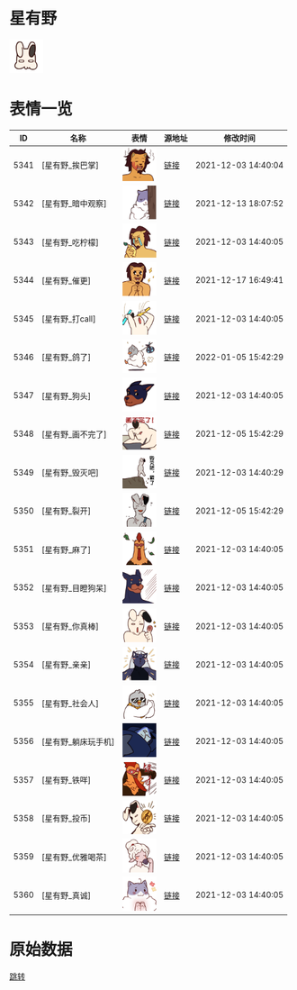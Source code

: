 # 星有野

<img src="./cover.png" height="60" alt="cover" />

# 表情一览

|ID|名称|表情|源地址|修改时间|
|----|----|----|----|----|
|5341|[星有野_挨巴掌]|<img src="./pic/005341_%5B星有野_挨巴掌%5D.png" height="60" alt="挨巴掌"/>|[链接](http://i0.hdslb.com/bfs/emote/18c7ef225e69ffb294d620a2f7b28a83f5623119.png)|2021-12-03 14:40:04|
|5342|[星有野_暗中观察]|<img src="./pic/005342_%5B星有野_暗中观察%5D.png" height="60" alt="暗中观察"/>|[链接](http://i0.hdslb.com/bfs/emote/cc70eb05fe7ba793b9780efa26fec3c5f2a8334c.png)|2021-12-13 18:07:52|
|5343|[星有野_吃柠檬]|<img src="./pic/005343_%5B星有野_吃柠檬%5D.png" height="60" alt="吃柠檬"/>|[链接](http://i0.hdslb.com/bfs/emote/520798459b17d090e16e21cf1af8e2b0333909c7.png)|2021-12-03 14:40:05|
|5344|[星有野_催更]|<img src="./pic/005344_%5B星有野_催更%5D.png" height="60" alt="催更"/>|[链接](http://i0.hdslb.com/bfs/emote/c247e9f08ae3f623a8c9561411d2633eed40491e.png)|2021-12-17 16:49:41|
|5345|[星有野_打call]|<img src="./pic/005345_%5B星有野_打call%5D.png" height="60" alt="打call"/>|[链接](http://i0.hdslb.com/bfs/emote/1263d5def0ab58ccf93bd077eb9385672a451631.png)|2021-12-03 14:40:05|
|5346|[星有野_鸽了]|<img src="./pic/005346_%5B星有野_鸽了%5D.png" height="60" alt="鸽了"/>|[链接](http://i0.hdslb.com/bfs/emote/70b30344e8f5c7212c8b8be0a9081c42bcdc4d40.png)|2022-01-05 15:42:29|
|5347|[星有野_狗头]|<img src="./pic/005347_%5B星有野_狗头%5D.png" height="60" alt="狗头"/>|[链接](http://i0.hdslb.com/bfs/emote/410ec090a711add0fcd151c27c708266119f9f73.png)|2021-12-03 14:40:05|
|5348|[星有野_画不完了]|<img src="./pic/005348_%5B星有野_画不完了%5D.png" height="60" alt="画不完了"/>|[链接](http://i0.hdslb.com/bfs/emote/73fc989ccce04c1fcecd313ae91d4f7addb28d21.png)|2021-12-05 15:42:29|
|5349|[星有野_毁灭吧]|<img src="./pic/005349_%5B星有野_毁灭吧%5D.png" height="60" alt="毁灭吧"/>|[链接](http://i0.hdslb.com/bfs/emote/68b597e346ca1a648bceba8d43ed33b12f9d5b03.png)|2021-12-03 14:40:29|
|5350|[星有野_裂开]|<img src="./pic/005350_%5B星有野_裂开%5D.png" height="60" alt="裂开"/>|[链接](http://i0.hdslb.com/bfs/emote/3a00e70366ae8a2cf6161ba760bc7234ac02c8d7.png)|2021-12-05 15:42:29|
|5351|[星有野_麻了]|<img src="./pic/005351_%5B星有野_麻了%5D.png" height="60" alt="麻了"/>|[链接](http://i0.hdslb.com/bfs/emote/f1dc2b29503ecd16e2b11903c3405cdf1d3f94f8.png)|2021-12-03 14:40:05|
|5352|[星有野_目瞪狗呆]|<img src="./pic/005352_%5B星有野_目瞪狗呆%5D.png" height="60" alt="目瞪狗呆"/>|[链接](http://i0.hdslb.com/bfs/emote/778ab513f2e9e8a59dbe63b100972686f1597906.png)|2021-12-03 14:40:05|
|5353|[星有野_你真棒]|<img src="./pic/005353_%5B星有野_你真棒%5D.png" height="60" alt="你真棒"/>|[链接](http://i0.hdslb.com/bfs/emote/7cdeb6d20bced21ff482f356d1bc682571e34d0a.png)|2021-12-03 14:40:05|
|5354|[星有野_亲亲]|<img src="./pic/005354_%5B星有野_亲亲%5D.png" height="60" alt="亲亲"/>|[链接](http://i0.hdslb.com/bfs/emote/fde4b7f5a6b15072651386bb26c611c7ab2b3bfc.png)|2021-12-03 14:40:05|
|5355|[星有野_社会人]|<img src="./pic/005355_%5B星有野_社会人%5D.png" height="60" alt="社会人"/>|[链接](http://i0.hdslb.com/bfs/emote/16a94e75e4835c3000d07198aa452cf47b51cc44.png)|2021-12-03 14:40:05|
|5356|[星有野_躺床玩手机]|<img src="./pic/005356_%5B星有野_躺床玩手机%5D.png" height="60" alt="躺床玩手机"/>|[链接](http://i0.hdslb.com/bfs/emote/23e49e3e44febdd408657c131488d9aacc33040e.png)|2021-12-03 14:40:05|
|5357|[星有野_铁咩]|<img src="./pic/005357_%5B星有野_铁咩%5D.png" height="60" alt="铁咩"/>|[链接](http://i0.hdslb.com/bfs/emote/33ac30da83ff6f9220df4b6f473125c1ff2ff25d.png)|2021-12-03 14:40:05|
|5358|[星有野_投币]|<img src="./pic/005358_%5B星有野_投币%5D.png" height="60" alt="投币"/>|[链接](http://i0.hdslb.com/bfs/emote/39686799f9720b2b25555c724cc5466cf98e1d83.png)|2021-12-03 14:40:05|
|5359|[星有野_优雅喝茶]|<img src="./pic/005359_%5B星有野_优雅喝茶%5D.png" height="60" alt="优雅喝茶"/>|[链接](http://i0.hdslb.com/bfs/emote/8bfd9283cc324301b8b297f9dd8e5b7a8759ba2e.png)|2021-12-03 14:40:05|
|5360|[星有野_真诚]|<img src="./pic/005360_%5B星有野_真诚%5D.png" height="60" alt="真诚"/>|[链接](http://i0.hdslb.com/bfs/emote/30db8750f9cba166d3c536edd2d4f111f7f9a376.png)|2021-12-03 14:40:05|

# 原始数据

[跳转](./raw.json)

